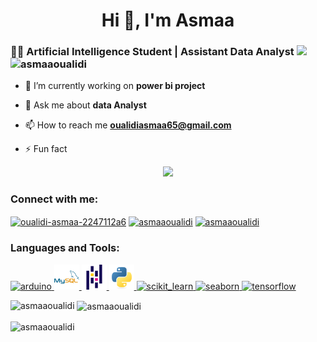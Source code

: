 <h1 align="center">Hi 👋, I'm Asmaa</h1>
<h3 align="left">👩‍💻 Artificial Intelligence Student | Assistant Data Analyst <img src=https://media.tenor.com/-6m2vqRjKDEAAAAj/geek-girl.gif> <img src="https://komarev.com/ghpvc/?username=asmaaoualidi&label=Profile%20views&color=0e75b6&style=flat" alt="asmaaoualidi" /> </h3>

- 🔭 I’m currently working on **power bi project**

- 💬 Ask me about **data Analyst**

- 📫 How to reach me **oualidiasmaa65@gmail.com**

- ⚡ Fun fact
<p align="center"> <img src=https://media0.giphy.com/media/v1.Y2lkPTc5MGI3NjExbHI2MmllZ3M0NmxvNWp5cXJ0bXV0ZHJ2b3h4bzMzcmd3bWl1MXFrMiZlcD12MV9pbnRlcm5hbF9naWZfYnlfaWQmY3Q9Zw/HLB0nLA36GCCo6JuB5/giphy.gif>

<h3 align="left">Connect with me:</h3>
<p align="left">
<a href="https://linkedin.com/in/oualidi-asmaa-2247112a6" target="blank"><img align="center" src="https://raw.githubusercontent.com/rahuldkjain/github-profile-readme-generator/master/src/images/icons/Social/linked-in-alt.svg" alt="oualidi-asmaa-2247112a6" height="30" width="40" /></a>
<a href="https://fb.com/asmaaoualidi" target="blank"><img align="center" src="https://raw.githubusercontent.com/rahuldkjain/github-profile-readme-generator/master/src/images/icons/Social/facebook.svg" alt="asmaaoualidi" height="30" width="40" /></a>
<a href="https://instagram.com/asmaaoualidi" target="blank"><img align="center" src="https://raw.githubusercontent.com/rahuldkjain/github-profile-readme-generator/master/src/images/icons/Social/instagram.svg" alt="asmaaoualidi" height="30" width="40" /></a>
</p>

<h3 align="left">Languages and Tools:</h3>
<p align="left"> <a href="https://www.arduino.cc/" target="_blank" rel="noreferrer"> <img src="https://cdn.worldvectorlogo.com/logos/arduino-1.svg" alt="arduino" width="40" height="40"/> </a> <a href="https://www.mysql.com/" target="_blank" rel="noreferrer"> <img src="https://raw.githubusercontent.com/devicons/devicon/master/icons/mysql/mysql-original-wordmark.svg" alt="mysql" width="40" height="40"/> </a> <a href="https://pandas.pydata.org/" target="_blank" rel="noreferrer"> <img src="https://raw.githubusercontent.com/devicons/devicon/2ae2a900d2f041da66e950e4d48052658d850630/icons/pandas/pandas-original.svg" alt="pandas" width="40" height="40"/> </a> <a href="https://www.python.org" target="_blank" rel="noreferrer"> <img src="https://raw.githubusercontent.com/devicons/devicon/master/icons/python/python-original.svg" alt="python" width="40" height="40"/> </a> <a href="https://scikit-learn.org/" target="_blank" rel="noreferrer"> <img src="https://upload.wikimedia.org/wikipedia/commons/0/05/Scikit_learn_logo_small.svg" alt="scikit_learn" width="40" height="40"/> </a> <a href="https://seaborn.pydata.org/" target="_blank" rel="noreferrer"> <img src="https://seaborn.pydata.org/_images/logo-mark-lightbg.svg" alt="seaborn" width="40" height="40"/> </a> <a href="https://www.tensorflow.org" target="_blank" rel="noreferrer"> <img src="https://www.vectorlogo.zone/logos/tensorflow/tensorflow-icon.svg" alt="tensorflow" width="40" height="40"/> </a> </p>

<p><img align="left" src="https://github-readme-stats.vercel.app/api/top-langs?username=asmaaoualidi&show_icons=true&locale=en&layout=compact" alt="asmaaoualidi" /></p>

<p>&nbsp;<img align="center" src="https://github-readme-stats.vercel.app/api?username=asmaaoualidi&show_icons=true&locale=en" alt="asmaaoualidi" /></p>

<p><img align="center" src="https://github-readme-streak-stats.herokuapp.com/?user=asmaaoualidi&" alt="asmaaoualidi" /></p>

